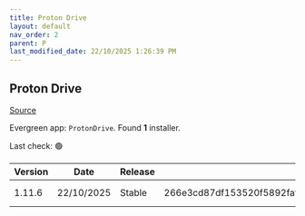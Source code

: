 ```yaml
---
title: Proton Drive
layout: default
nav_order: 2
parent: P
last_modified_date: 22/10/2025 1:26:39 PM
---
```


## Proton Drive

[Source](https://proton.me/drive/)

Evergreen app: `ProtonDrive`. Found **1** installer.

Last check: 🟢

| Version | Date       | Release | Sha512                                                                                                                           | Type | URI                                                                                                                                                                                |
| ------- | ---------- | ------- | -------------------------------------------------------------------------------------------------------------------------------- | ---- | ---------------------------------------------------------------------------------------------------------------------------------------------------------------------------------- |
| 1.11.6  | 22/10/2025 | Stable  | 266e3cd87df153520f5892fafa575734b56ffdeb7f66828436b65d82c359fbe6532f337d9a38dfc848ed6cf38ac3e242945d4bf9ad7981bb5f3cb9f67cda0d6f | exe  | [https://proton.me/download/drive/windows/1.11.6/x64/Proton%20Drive%20Setup%201.11.6.exe](https://proton.me/download/drive/windows/1.11.6/x64/Proton%20Drive%20Setup%201.11.6.exe) |
